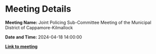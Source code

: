 # Meeting Details

**Meeting Name:** Joint Policing Sub-Committee Meeting of the Municipal District of Cappamore-Kilmallock

**Date and Time:** 2024-04-18 14:00:00

**<a href="https://www.limerick.ie/council/whats-on/joint-policing-sub-committee-meeting-of-the-municipal-district-of-cappamore-2" target="_blank">Link to meeting</a>**
